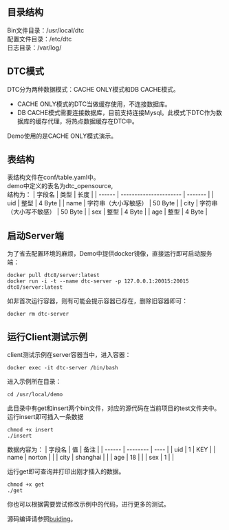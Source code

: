 ## 目录结构
Bin文件目录：/usr/local/dtc<br/>
配置文件目录：/etc/dtc<br/>
日志目录：/var/log/<br/>

## DTC模式

DTC分为两种数据模式：CACHE ONLY模式和DB CACHE模式。
- CACHE ONLY模式的DTC当做缓存使用，不连接数据库。
- DB CACHE模式需要连接数据库，目前支持连接Mysql。此模式下DTC作为数据库的缓存代理，将热点数据缓存在DTC中。
  
Demo使用的是CACHE ONLY模式演示。

## 表结构
表结构文件在conf/table.yaml中。<br/>
demo中定义的表名为dtc_opensource, <br/>
结构为：
| 字段名 | 类型                   | 长度    |
| ------ | ---------------------- | ------- |
| uid    | 整型                   | 4 Byte  |
| name   | 字符串（大小写敏感）   | 50 Byte |
| city   | 字符串（大小写不敏感） | 50 Byte |
| sex    | 整型                   | 4 Byte  |
| age    | 整型                   | 4 Byte  |

## 启动Server端
为了省去配置环境的麻烦，Demo中提供docker镜像，直接运行即可启动服务端：<br/>
  ```shell
  docker pull dtc8/server:latest
  docker run -i -t --name dtc-server -p 127.0.0.1:20015:20015 dtc8/server:latest
  ```
如非首次运行容器，则有可能会提示容器已存在，删除旧容器即可：
  ```shell
  docker rm dtc-server
  ```

## 运行Client测试示例
client测试示例在server容器当中，进入容器：
  ```shell
  docker exec -it dtc-server /bin/bash
  ```
进入示例所在目录：
  ```shell
  cd /usr/local/demo
  ```
此目录中有get和insert两个bin文件，对应的源代码在当前项目的test文件夹中。<br/>
运行insert即可插入一条数据
```shell
chmod +x insert
./insert
```
数据内容为：
| 字段名 | 值       | 备注 |
| ------ | -------- | ---- |
| uid    | 1        | KEY  |
| name   | norton   |      |
| city   | shanghai |      |
| age    | 18       |      |
| sex    | 1        |      |

运行get即可查询并打印出刚才插入的数据。
```shell
chmod +x get
./get
```
你也可以根据需要尝试修改示例中的代码，进行更多的测试。

源码编译请参照[buiding](building.md)。